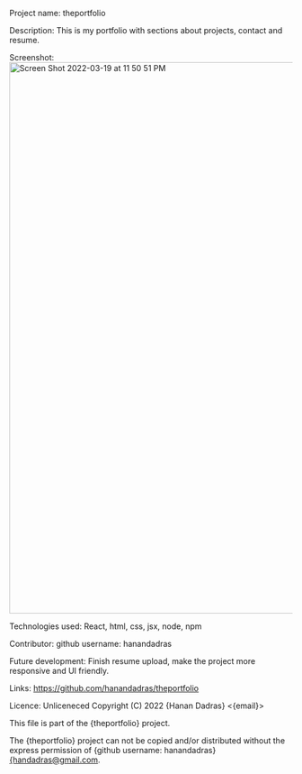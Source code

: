 Project name:
theportfolio

Description:
This is my portfolio with sections about projects, contact and resume.

Screenshot:
<img width="979" alt="Screen Shot 2022-03-19 at 11 50 51 PM" src="https://user-images.githubusercontent.com/91435315/159151738-b98df8fe-0d78-4b84-83ec-b93015406265.png">

Technologies used:
React, html, css, jsx, node, npm

Contributor:
github username: hanandadras

Future development:
Finish resume upload, make the project more responsive and UI friendly.

Links:
https://github.com/hanandadras/theportfolio

Licence:
Unliceneced
Copyright (C) 2022 {Hanan Dadras} <{email}>

This file is part of the {theportfolio} project.

The {theportfolio} project can not be copied and/or distributed without the express
permission of {github username: hanandadras} <{handadras@gmail.com>.